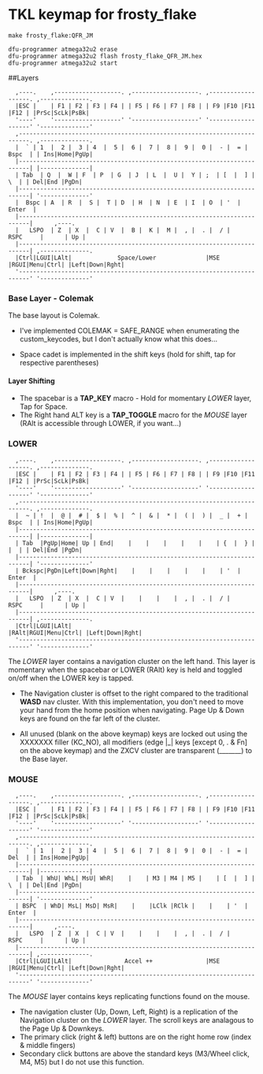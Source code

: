 # TKL keymap for frosty\_flake
```
make frosty_flake:QFR_JM

dfu-programmer atmega32u2 erase
dfu-programmer atmega32u2 flash frosty_flake_QFR_JM.hex
dfu-programmer atmega32u2 start
```

##Layers
```
  ,----.    ,-------------------. ,-------------------. ,-------------------. ,--------------.
  |ESC |    | F1 | F2 | F3 | F4 | | F5 | F6 | F7 | F8 | | F9 |F10 |F11 |F12 | |PrSc|ScLk|PsBk|
  '----'    '-------------------' '-------------------' '-------------------' '--------------'
  ,-------------------------------------------------------------------------. ,--------------. 
  |  ` | 1  |  2 |  3 | 4  |  5 |  6 |  7 |  8 |  9 |  0 |  - |  = |  Bspc  | | Ins|Home|PgUp| 
  |-------------------------------------------------------------------------| |--------------| 
  | Tab  | Q  |  W | F  | P  | G  | J  | L  |  U |  Y | ;  | [  |  ] |   \  | | Del|End |PgDn| 
  |-------------------------------------------------------------------------| '--------------'
  |  Bspc | A  | R  |  S |  T | D  | H  | N  | E  | I  | O  | '  |   Enter  |                 
  |-------------------------------------------------------------------------|      ,----.     
  |   LSPO  | Z  | X  |  C | V  |  B |  K |  M |  , |  . |  / |    RSPC     |      | Up |     
  |-------------------------------------------------------------------------| ,--------------.
  |Ctrl|LGUI|LAlt|             Space/Lower              |MSE |RGUI|Menu|Ctrl| |Left|Down|Rght|
  '-------------------------------------------------------------------------' '--------------'
```
### Base Layer - Colemak
The base layout is Colemak. 
* I've implemented COLEMAK = SAFE\_RANGE when enumerating the custom\_keycodes, but I don't actually know what this does...

* Space cadet is implemented in the shift keys (hold for shift, tap for respective parentheses)

#### Layer Shifting
* The spacebar is a **TAP_KEY** macro - Hold for momentary *LOWER* layer, Tap for Space.
* The Right hand ALT key is a **TAP_TOGGLE** macro for the *MOUSE* layer (RAlt is accessible through LOWER, if you want...)
	
### LOWER
```
  ,----.    ,-------------------. ,-------------------. ,-------------------. ,--------------.
  |ESC |    | F1 | F2 | F3 | F4 | | F5 | F6 | F7 | F8 | | F9 |F10 |F11 |F12 | |PrSc|ScLk|PsBk|
  '----'    '-------------------' '-------------------' '-------------------' '--------------'
  ,-------------------------------------------------------------------------. ,--------------. 
  |  ~ | !  |  @ |  # |  $ |  % |  ^ |  & |  * |  ( |  ) |  _ |  + |  Bspc  | | Ins|Home|PgUp| 
  |-------------------------------------------------------------------------| |--------------| 
  | Tab  |PgUp|Home| Up | End|    |    |    |    |    |    | {  |  } |   |  | | Del|End |PgDn| 
  |-------------------------------------------------------------------------| '--------------'
  | Bckspc|PgDn|Left|Down|Rght|    |    |    |    |    |    | '  |   Enter  |                 
  |-------------------------------------------------------------------------|      ,----.     
  |   LSPO  | Z  | X  |  C | V  |    |    |    |  , |  . |  / |    RSPC     |      | Up |     
  |-------------------------------------------------------------------------| ,--------------.
  |Ctrl|LGUI|LAlt|               		                    |RAlt|RGUI|Menu|Ctrl| |Left|Down|Rght|
  '-------------------------------------------------------------------------' '--------------'
```
The *LOWER* layer contains a navigation cluster on the left hand. This layer is momentary when the spacebar or LOWER (RAlt) key is held and toggled on/off when the LOWER key is tapped.
	
* The Navigation cluster is offset to the right compared to the traditional **WASD** nav cluster. With this implementation, you don't need to move your hand from the home position when navigating. Page Up & Down keys are found on the far left of the cluster.

* All unused (blank on the above keymap) keys are locked out using the XXXXXXX filler (KC\_NO), all modifiers (edge |\_| keys \[except 0, \. & Fn\] on the above keymap) and the ZXCV cluster are transparent (\_\_\_\_\_\_\_) to the Base layer.

### MOUSE
```
  ,----.    ,-------------------. ,-------------------. ,-------------------. ,--------------.
  |ESC |    | F1 | F2 | F3 | F4 | | F5 | F6 | F7 | F8 | | F9 |F10 |F11 |F12 | |PrSc|ScLk|PsBk|
  '----'    '-------------------' '-------------------' '-------------------' '--------------'
  ,-------------------------------------------------------------------------. ,--------------. 
  |  ` | 1  |  2 |  3 | 4  |  5 |  6 |  7 |  8 |  9 |  0 |  - |  = |   Del  | | Ins|Home|PgUp| 
  |-------------------------------------------------------------------------| |--------------| 
  | Tab  | WhU| WhL| MsU| WhR|    |    | M3 | M4 | M5 |    | [  |  ] |   \  | | Del|End |PgDn| 
  |-------------------------------------------------------------------------| '--------------'
  | BSPC  | WhD| MsL| MsD| MsR|    |    |LClk |RClk |    |    | '  |   Enter  |                 
  |-------------------------------------------------------------------------|      ,----.     
  |   LSPO  | Z  | X  |  C | V  |    |    |    |  , |  . |  / |    RSPC     |      | Up |     
  |-------------------------------------------------------------------------| ,--------------.
  |Ctrl|LGUI|LAlt|               Accel ++               |MSE |RGUI|Menu|Ctrl| |Left|Down|Rght|
  '-------------------------------------------------------------------------' '--------------'
```
The *MOUSE* layer contains keys replicating functions found on the mouse. 

* The navigation cluster (Up, Down, Left, Right) is a replication of the Navigation cluster on the *LOWER* layer. The scroll keys are analagous to the Page Up & Downkeys.
* The primary click (right & left) buttons are on the right home row (index & middle fingers)
* Secondary click buttons are above the standard keys (M3/Wheel click, M4, M5) but I do not use this function.
